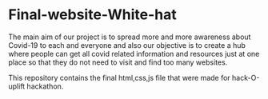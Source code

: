 # Final-website-White-hat
The main aim of our project is to spread more and more awareness about Covid-19 to each and everyone and also our objective is to create a hub where people can get all covid related information and resources just at one place so that they do not need to visit and find too many websites.

This repository contains the final html,css,js file that were made for hack-O-uplift hackathon.
